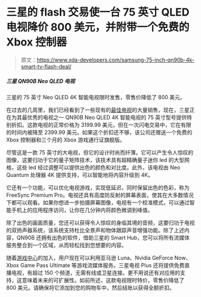 # 三星的 flash 交易使一台 75 英寸 QLED 电视降价 800 美元，并附带一个免费的 Xbox 控制器

> 原文：<https://www.xda-developers.com/samsung-75-inch-qn90b-4k-smart-tv-flash-deal/>

##### 三星 QN90B Neo QLED 电视

三星的 75 英寸 Neo QLED 4K 智能电视限时发售，零售价降低了 800 美元。

在过去的几周里，我们已经看到了一些现有的[最佳电视](https://www.xda-developers.com/best-tv/)的大量销售，现在，三星正在为其最优秀的电视之一 QN90B Neo QLED 4K 智能电视的 75 英寸型号提供特别折扣。这款电视的正常价格为 3199.99 美元，但在一次闪电交易中，它在有限的时间内被降至 2399.99 美元。如果这个折扣还不够，该公司还赠送一个免费的 Xbox 控制器和三个月的 Xbox 游戏通行证旗舰版。

尽管这是一款 75 英寸的大电视，但它的设计时尚而纤薄。它可以产生令人惊叹的图像，这要归功于它的量子矩阵技术，该技术具有超精确量子迷你 led 的大型网格，这些 led 经过调整可以提供出色的颜色和对比度。此外，该电视由 Neo Quantum 处理器 4K 提供支持，可以智能地将内容升级到 4K。

它还有一个功能，可以优化电视游戏，实现低延迟，同时保留出色的色彩，称为 FreeSync Premium Pro。电视还具有高度防反射的屏幕表面，使其在大多数情况下都可以观看。如果你想进一步拍摄屏幕图像，电视有一个校准模式，可以通过智能手机上的应用程序访问，让你在几分钟内将颜色微调到峰值。

除了出色的画面质量，您还可以获得令人惊叹的身临其境的音频，这要归功于电视的双扬声器系统，该系统支持杜比全景声和物体跟踪声音增强功能。除了上述内容，QN90B 还拥有出色的软件，借助三星的 Smart Hub，您可以将所有流媒体服务整合到一个区域，从而轻松找到您想要的内容。

随着[游戏中心](https://www.xda-developers.com/samsung-gaming-hub-feature-for-samsung-smart-tvs/)的加入，用户现在可以利用亚马逊 Luna、Nvidia GeForce Now、Xbox Game Pass Ultimate 等游戏流媒体服务。三星电视 Plus 还将提供免费直播电视，有超过 150 个频道，无需有线或卫星连接。更不用说还有对应用的支持，这意味着未来的可扩展性。如前所述，这款电视限时特价，零售价降低了 800 美元。请确保将它添加到您的购物车中，然后结账以获得全额折扣。
